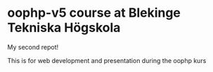 oophp-v5 course at Blekinge Tekniska Högskola
===========================================

My second repot!

This is for web development and presentation during the oophp kurs
